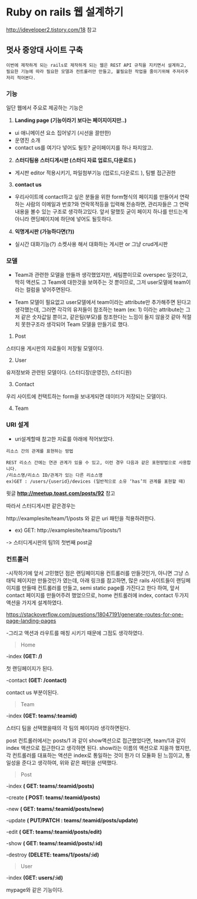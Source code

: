 # Ruby on rails 웹 설계하기
http://ideveloper2.tistory.com/18 참고

## 멋사 중앙대 사이트 구축

```
이번에 제작하게 되는 rails로 제작하게 되는 웹은 REST API 규칙을 지키면서 설계하고,
필요한 기능에 따라 필요한 모델과 컨트롤러만 만들고, 불필요한 작업을 줄이기위해 주저리주저리 적어본다.
```


### 기능

일단 웹에서 주요로 제공하는 기능은



1. **Landing page  (기능이라기 보다는 페이지이지만..)**

  - ui 애니메이션 요소 집어넣기 (시선을 끌만한)
  - 운영진 소개
  - contact us를 여기다 넣어도 될듯? 굳이페이지를 하나 파지않고.



2. **스터디팀용 스터디게시판 (스터디 자료 업로드,다운로드 )**

  - 게시판 editor 적용시키기,  파일첨부기능 (업로드,다운로드 ), 팀별 접근권한


3. **contact us**

  - 우리사이트에 contact하고 싶은 분들을 위한 form형식의 페이지를 만들어서 연락하는 사람의 이메일과 번호?와 연락목적등을 입력해 전송하면, 관리자들은 그 연락내용을 볼수 있는 구조로 생각하고있다. 앞서 말했듯 굳이 페이지 하나를 만드는게 아니라 랜딩페이지에 하단에 넣어도 될듯하다.


4. **익명게시판 (가능하다면(?))**

  -  실시간 대화기능(?) 소켓사용 해서 대화하는 게시판 or 그냥 crud게시판

### 모델


  - Team과 관련한 모델을 만들까 생각했었지만, 세팀뿐이므로 overspec 일것이고, 딱히 액션도 그 Team에 대한것을 보여주는 것 뿐이므로, 그저 user모델에 team이라는 컬럼을 넣어주면된다.



  - Team 모델이 필요없고 user모델에서 team이라는 attribute만 추가해주면 된다고 생각했는데, 그러면 각각의 유저들이 참조하는 team (ex: 1) 이라는 attribute는 그저 같은 숫자값일 뿐이고, 같은팀(부모)를 참조한다는 느낌이 들지 않을것 같아 적절치 못한구조라 생각되어 Team 모델을 만들기로 했다.



  1. Post

  스터디용 게시판의 자료들이 저장될 모델이다.


  2. User

  유저정보와 관련된 모델이다. (스터디장(운영진), 스터디원)


  3. Contact

  우리 사이트에 컨택트하는 form을 보내게되면 데이터가 저장되는 모델이다.

  4. Team

### URI 설계

- uri설계할때 참고한 자료를 아래에 적어보았다.
```
리소스 간의 관계를 표현하는 방법

REST 리소스 간에는 연관 관계가 있을 수 있고, 이런 경우 다음과 같은 표현방법으로 사용합니다.
/리소스명/리소스 ID/관계가 있는 다른 리소스명    
ex)GET : /users/{userid}/devices (일반적으로 소유 ‘has’의 관계를 표현할 때)

```
윗글 **http://meetup.toast.com/posts/92** 참고

따라서 스터디게시판 같은경우는

http://examplesite/team/1/posts 와 같은 uri 패턴을 적용하려한다.

- ex) GET:  http://examplesite/teams/1/posts/1

-> 스터디게시판의 팀1의 첫번째 post글


### 컨트롤러


-시작하기에 앞서 고민했던 점은 랜딩페이지용 컨트롤러를 만들것인가, 아니면 그냥 스태틱 페이지만 만들것인가 였는데, 아래 링크를 참고하면, 많은 rails 사이트들이 랜딩페이지를 만들때 컨트롤러를 만들고, semi static page를 가진다고 한다 하여, 앞서 contact 페이지를 만들어주려 했었으므로, home 컨트롤러에 index, contact 두가지 액션을 가지게 설계하였다.



https://stackoverflow.com/questions/18047191/generate-routes-for-one-page-landing-pages



-그리고 액션과 라우트를 매칭 시키기 때문에 그점도 생각하였다.


> Home

-index **(GET: /)**

첫 랜딩페이지가 된다.

-contact **(GET: /contact)**

contact us 부분이된다.

> Team

-index **(GET: teams/:teamid)**

스터디 팀을 선택했을때의 각 팀의 페이지라 생각하면된다.

post 컨트롤러에서는 posts/1  과 같이 show액션으로 접근했었다면, team/1과 같이 index 액션으로 접근한다고 생각하면 된다. show라는 이름의 액션으로 지을까 했지만, 각 컨트롤러를 대표하는 액션은 index로 통일하는 것이 뭔가 더 모듈화 된 느낌이고, 통일성을 준다고 생각하여, 위와 같은 패턴을 선택했다.

> Post

-index **( GET: teams/:teamid/posts)**

-create **( POST: teams/:teamid/posts)**

-new **( GET: teams/:teamid/posts/new)**

-update **( PUT/PATCH : teams/:teamid/posts/update)**

-edit **( GET: teams/:teamid/posts/edit)**

-show **( GET: teams/:teamid/posts/:id)**

-destroy **(DELETE: teams/1/posts/:id)**

> User

-index **(GET: users/:id)**

mypage와 같은 기능이다.

